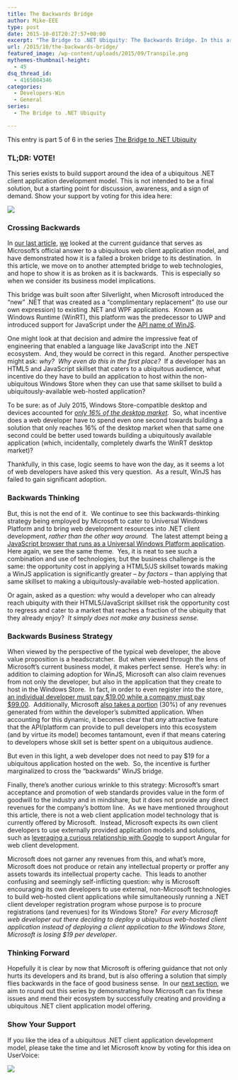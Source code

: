 ```yaml
---
title: The Backwards Bridge
author: Mike-EEE
type: post
date: 2015-10-01T20:27:57+00:00
excerpt: "The Bridge to .NET Ubiquity: The Backwards Bridge. In this article, we look into the backwards bridge of a failed strategy in Universal Windows Platforms's WinJS."
url: /2015/10/the-backwards-bridge/
featured_image: /wp-content/uploads/2015/09/Transpile.png
mythemes-thumbnail-height:
  - 45
dsq_thread_id:
  - 4165084346
categories:
  - Developers-Win
  - General
series:
  - The Bridge to .NET Ubiquity

---
```

<div class="seriesmeta">
  This entry is part 5 of 6 in the series <a href="/series/bridge-to-dotnet-ubiquity/" class="series-6" title="The Bridge to .NET Ubiquity">The Bridge to .NET Ubiquity</a>
</div>

### TL;DR: VOTE!

This series exists to build support around the idea of a ubiquitous .NET client application development model. This is not intended to be a final solution, but a starting point for discussion, awareness, and a sign of demand. Show your support by voting for this idea here:

<div class="push-button-container"><div class="push-button">
</div><a class="w-inline-block top-lighting" href="http://visualstudio.uservoice.com/forums/121579-visual-studio/suggestions/10027638-create-a-ubiquitous-net-client-application-develo" target="_blank"><div class="glass-insert" data-ix="blink" style="transition: opacity 500ms ease-in-out; opacity: 0;"></div><img class="push-button-vote-text" src="/images/VoteNow.svg" /></a></div>

### Crossing Backwards

In [our last article][1], [we][2] looked at the current guidance that serves as Microsoft&#8217;s official answer to a ubiquitous web client application model, and have demonstrated how it is a failed a broken bridge to its destination.  In this article, we move on to another attempted bridge to web technologies, and hope to show it is as broken as it is backwards.  This is especially so when we consider its business model implications.

This bridge was built soon after Silverlight, when Microsoft introduced the “new” .NET that was created as a “complimentary replacement” (to use our own expression) to existing .NET and WPF applications.  Known as Windows Runtime (WinRT), this platform was the predecessor to UWP and introduced support for JavaScript under the [API name of WinJS][3].

One might look at that decision and admire the impressive feat of engineering that enabled a language like JavaScript into the .NET ecosystem.  And, they would be correct in this regard.  Another perspective might ask: _why?  Why even do this in the first place?_  If a developer has an HTML5 and JavaScript skillset that caters to a ubiquitous audience, what incentive do they have to build an application to host within the non-ubiquitous Windows Store when they can use that same skillset to build a ubiquitously-available web-hosted application?

To be sure: as of July 2015, Windows Store-compatible desktop and devices accounted for [_only 16% of the desktop market_][4]_._  So, what incentive does a web developer have to spend even one second towards building a solution that only reaches 16% of the desktop market when that same one second could be better used towards building a ubiquitously available application (which, incidentally, completely dwarfs the WinRT desktop market)?

Thankfully, in this case, logic seems to have won the day, as it seems a lot of web developers have asked this very question.  As a result, WinJS has failed to gain significant adoption.

### Backwards Thinking

But, this is not the end of it.  We continue to see this backwards-thinking strategy being employed by Microsoft to cater to Universal Windows Platform and to bring web development resources into .NET client development, _rather than the other way around_.  The latest attempt being [a JavaScript browser that runs as a Universal Windows Platform application][5].  Here again, we see the same theme.  Yes, it is neat to see such a combination and use of technologies, but the business challenge is the same: the opportunity cost in applying a HTML5/JS skillset towards making a WinJS application is significantly greater – _by factors_ – than applying that same skillset to making a ubiquitously-available web-hosted application.

Or again, asked as a question: why would a developer who can already reach ubiquity with their HTML5/JavaScript skillset risk the opportunity cost to regress and cater to a market that reaches a fraction of the ubiquity that they already enjoy?  _It simply does not make any business sense._

### Backwards Business Strategy

When viewed by the perspective of the typical web developer, the above value proposition is a headscratcher.  But when viewed through the lens of Microsoft’s current business model, it makes perfect sense.  Here’s why: in addition to claiming adoption for WinJS, Microsoft can also claim revenues from not only the developer, but also in the application that they create to host in the Windows Store.  In fact, in order to even register into the store, [an individual developer must pay $19.00 while a company must pay $99.00][6].  Additionally, Microsoft [also takes a portion][7] (30%) of any revenues generated from within the developer’s submitted application. When accounting for this dynamic, it becomes clear that _any_ attractive feature that the API/platform can provide to pull developers into this ecosystem (and by virtue its model) becomes tantamount, even if that means catering to developers whose skill set is better spent on a ubiquitous audience.

But even in this light, a web developer does not need to pay $19 for a ubiquitous application hosted on the web.  So, the incentive is further marginalized to cross the “backwards” WinJS bridge.

Finally, there’s another curious wrinkle to this strategy: Microsoft’s smart acceptance and promotion of web standards provides value in the form of goodwill to the industry and in mindshare, but it does not provide any direct revenues for the company’s bottom line.  As we have mentioned throughout this article, there is not a web client application model technology that is currently offered by Microsoft.  Instead, Microsoft expects its own client developers to use externally provided application models and solutions, such as [leveraging a curious relationship with Google][8] to support Angular for web client development.

Microsoft does not garner any revenues from this, and what’s more, Microsoft does not produce or retain any intellectual property or proffer any assets towards its intellectual property cache.  This leads to another confusing and seemingly self-inflicting question: why is Microsoft encouraging its own developers to use external, non-Microsoft technologies to build web-hosted client applications while simultaneously running a .NET client developer registration program whose purpose is to procure registrations (and revenues) for its Windows Store?  _For every Microsoft web developer out there deciding to deploy a ubiquitous web-hosted client application instead of deploying a client application to the Windows Store, Microsoft is losing $19 per developer_.

### Thinking Forward

Hopefully it is clear by now that Microsoft is offering guidance that not only hurts its developers and its brand, but is also offering a solution that simply flies backwards in the face of good business sense.  In our [next section][9], we aim to round out this series by demonstrating how Microsoft can fix these issues and mend their ecosystem by successfully creating and providing a ubiquitous .NET client application model offering.

### Show Your Support

If you like the idea of a ubiquitous .NET client application development model, please take the time and let Microsoft know by voting for this idea on UserVoice:

<div class="push-button-container"><div class="push-button">
</div><a class="w-inline-block top-lighting" href="http://visualstudio.uservoice.com/forums/121579-visual-studio/suggestions/10027638-create-a-ubiquitous-net-client-application-develo" target="_blank"><div class="glass-insert" data-ix="blink" style="transition: opacity 500ms ease-in-out; opacity: 0;"></div><img class="push-button-vote-text" src="/images/VoteNow.svg" /></a></div>

 [1]: /2015/10/the-broken-burned-bridge/
 [2]: /2015/10/introduction/#who-are-you-who-is-the-8220we8221
 [3]: https://dev.windows.com/en-us/develop/winjs
 [4]: http://www.netmarketshare.com/report.aspx?qprid=10&qptimeframe=M&qpsp=198&qpch=350&qpmr=24&qpdt=1&qpct=3&qpcustomd=0&qpcid=fw829232&qpf=1
 [5]: https://github.com/MicrosoftEdge/JSBrowser
 [6]: https://dev.windows.com/en-us/Registration/AccountInfo
 [7]: http://www.windowscentral.com/microsoft-wants-bigger-cut-revenue-windows-developers
 [8]: http://blogs.msdn.com/b/somasegar/archive/2015/03/05/typescript-lt-3-angular.aspx
 [9]: /2015/10/the-ubiquitous-bridge/
